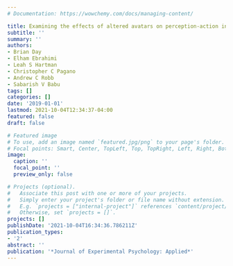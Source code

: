 ```yaml
---
# Documentation: https://wowchemy.com/docs/managing-content/

title: Examining the effects of altered avatars on perception-action in virtual reality.
subtitle: ''
summary: ''
authors:
- Brian Day
- Elham Ebrahimi
- Leah S Hartman
- Christopher C Pagano
- Andrew C Robb
- Sabarish V Babu
tags: []
categories: []
date: '2019-01-01'
lastmod: 2021-10-04T12:34:37-04:00
featured: false
draft: false

# Featured image
# To use, add an image named `featured.jpg/png` to your page's folder.
# Focal points: Smart, Center, TopLeft, Top, TopRight, Left, Right, BottomLeft, Bottom, BottomRight.
image:
  caption: ''
  focal_point: ''
  preview_only: false

# Projects (optional).
#   Associate this post with one or more of your projects.
#   Simply enter your project's folder or file name without extension.
#   E.g. `projects = ["internal-project"]` references `content/project/deep-learning/index.md`.
#   Otherwise, set `projects = []`.
projects: []
publishDate: '2021-10-04T16:34:36.786211Z'
publication_types:
- '2'
abstract: ''
publication: '*Journal of Experimental Psychology: Applied*'
---
```

